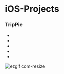 # iOS-Projects

### TripPie
-
-
-
-
-
![ezgif com-resize](https://user-images.githubusercontent.com/70451816/104343238-8c509280-54b0-11eb-83a9-f20f72cd07d3.gif)

